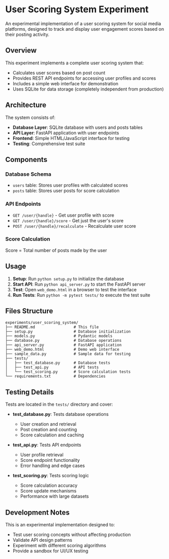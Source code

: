 # User Scoring System Experiment

An experimental implementation of a user scoring system for social media platforms, designed to track and display user engagement scores based on their posting activity.

## Overview

This experiment implements a complete user scoring system that:
- Calculates user scores based on post count
- Provides REST API endpoints for accessing user profiles and scores
- Includes a simple web interface for demonstration
- Uses SQLite for data storage (completely independent from production)

## Architecture

The system consists of:
- **Database Layer**: SQLite database with users and posts tables
- **API Layer**: FastAPI application with user endpoints
- **Frontend**: Simple HTML/JavaScript interface for testing
- **Testing**: Comprehensive test suite

## Components

### Database Schema
- `users` table: Stores user profiles with calculated scores
- `posts` table: Stores user posts for score calculation

### API Endpoints
- `GET /user/{handle}` - Get user profile with score
- `GET /user/{handle}/score` - Get just the user's score
- `POST /user/{handle}/recalculate` - Recalculate user score

### Score Calculation
Score = Total number of posts made by the user

## Usage

1. **Setup**: Run `python setup.py` to initialize the database
2. **Start API**: Run `python api_server.py` to start the FastAPI server
3. **Test**: Open `web_demo.html` in a browser to test the interface
4. **Run Tests**: Run `python -m pytest tests/` to execute the test suite

## Files Structure

```
experiments/user_scoring_system/
├── README.md                 # This file
├── setup.py                  # Database initialization
├── models.py                 # Pydantic models
├── database.py               # Database operations
├── api_server.py             # FastAPI application
├── web_demo.html             # Demo web interface
├── sample_data.py            # Sample data for testing
├── tests/
│   ├── test_database.py      # Database tests
│   ├── test_api.py           # API tests
│   └── test_scoring.py       # Score calculation tests
└── requirements.txt          # Dependencies
```

## Testing Details

Tests are located in the `tests/` directory and cover:

- **test_database.py**: Tests database operations
  - User creation and retrieval
  - Post creation and counting
  - Score calculation and caching
  
- **test_api.py**: Tests API endpoints
  - User profile retrieval
  - Score endpoint functionality
  - Error handling and edge cases
  
- **test_scoring.py**: Tests scoring logic
  - Score calculation accuracy
  - Score update mechanisms
  - Performance with large datasets

## Development Notes

This is an experimental implementation designed to:
- Test user scoring concepts without affecting production
- Validate API design patterns
- Experiment with different scoring algorithms
- Provide a sandbox for UI/UX testing